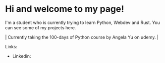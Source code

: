 # Hi and welcome to my page!

I'm a student who is currently trying to learn Python, Webdev and Rust.
You can see some of my projects here.

| Currently taking the 100-days of Python course by Angela Yu on udemy. |

Links: 
- Linkedin: 

<!---
Zephy-with/Zephy-with is a ✨ special ✨ repository because its `README.md` (this file) appears on your GitHub profile.
You can click the Preview link to take a look at your changes.
--->
